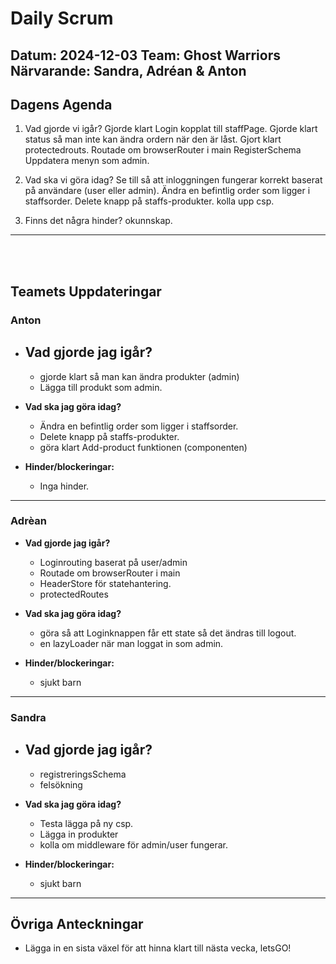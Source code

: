 
# Daily Scrum
**Datum:** 2024-12-03
**Team:** Ghost Warriors  
**Närvarande:** Sandra, Adréan & Anton
---
## Dagens Agenda
1. Vad gjorde vi igår?
  Gjorde klart Login kopplat till staffPage.
  Gjorde klart status så man inte kan ändra ordern när den är låst.
  Gjort klart protectedrouts.
  Routade om browserRouter i main
  RegisterSchema
  Uppdatera menyn som admin.

3. Vad ska vi göra idag?
    Se till så att inloggningen fungerar korrekt baserat på användare (user eller admin).
    Ändra en befintlig order som ligger i staffsorder.
    Delete knapp på staffs-produkter.
    kolla upp csp.
    
5. Finns det några hinder?
   okunnskap.
---
<br>
<br>

## Teamets Uppdateringar

### Anton
- ## **Vad gjorde jag igår?**
  - gjorde klart så man kan ändra produkter (admin)
  - Lägga till produkt som admin.
  
- **Vad ska jag göra idag?**
  - Ändra en befintlig order som ligger i staffsorder.
  - Delete knapp på staffs-produkter.
  - göra klart Add-product funktionen (componenten)
   
- **Hinder/blockeringar:**
  - Inga hinder.
---
### Adrèan
- **Vad gjorde jag igår?**
  - Loginrouting baserat på user/admin
  - Routade om browserRouter i main
  - HeaderStore för statehantering.
  - protectedRoutes
    
- **Vad ska jag göra idag?**
  - göra så att Loginknappen får ett state så det ändras till logout.
  - en lazyLoader när man loggat in som admin.
- **Hinder/blockeringar:**
  - sjukt barn
---
### Sandra
- ## **Vad gjorde jag igår?**
  - registreringsSchema
  - felsökning
    
- **Vad ska jag göra idag?**
  - Testa lägga på ny csp.
  - Lägga in produkter
  - kolla om middleware för admin/user fungerar.
- **Hinder/blockeringar:**
  - sjukt barn
---
## Övriga Anteckningar
- Lägga in en sista växel för att hinna klart till nästa vecka, letsGO!
